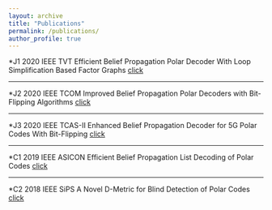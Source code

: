 ```yaml
---
layout: archive
title: "Publications"
permalink: /publications/
author_profile: true
---
```


*J1 2020 IEEE TVT Efficient Belief Propagation Polar Decoder With Loop Simplification Based Factor Graphs [click](https://yq-ren.github.io/files/J.%202020%20IEEE%20TVT%20Belief%20Propagation%20List.pdf)

---
*J2 2020 IEEE TCOM Improved Belief Propagation Polar Decoders with Bit-Flipping Algorithms [click](http://yq-ren.github.io/files/J.%202020%20IEEE%20TCOM%20Belief%20Propagation%20Flipping.pdf)

---
*J3 2020 IEEE TCAS-II Enhanced Belief Propagation Decoder for 5G Polar Codes With Bit-Flipping [click](https://yq-ren.github.io/files/J.%202020%20IEEE%20TCAS-II%20Belief%20Propagation%20Flipping.pdf)

---
*C1 2019 IEEE ASICON Efficient Belief Propagation List Decoding of Polar Codes [click](https://yq-ren.github.io/files/C.%202019%20IEEE%20ASICON%20Belief%20Propagation%20List.pdf)

---
*C2 2018 IEEE SiPS A Novel D-Metric for Blind Detection of Polar Codes [click](https://yq-ren.github.io/files/C.%202018%20IEEE%20SiPS%20Blind_Detection.pdf)
